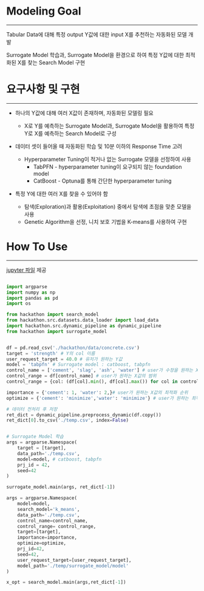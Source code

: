 # Modeling Goal 
-----
Tabular Data에 대해 특정 output Y값에 대한 input X를 추천하는 자동화된 모델 개발


Surrogate Model 학습과, Surrogate Model을 환경으로 하여 특정 Y값에 대한 최적화된 X를 찾는 Search Model 구현 

# 요구사항 및 구현
----

- 하나의 Y값에 대해 여러 X값이 존재하며, 자동화된 모델링 필요 
	- X로 Y를 예측하는 Surrogate Model과, Surrogate Model을 활용하여 특정 Y로 X를 예측하는 Search Model로 구성


- 데이터 셋이 들어올 때 자동화된 학습 및 10분 이하의 Response Time  고려 
	- Hyperparameter Tuning이 적거나 없는 Surrogate 모델을 선정하여 사용 
		- TabPFN - hyperparameter tuning이 요구되지 않는 foundation model 
		- CatBoost - Optuna를 통해 간단한 hyperparameter tuning 

- 특정 Y에 대한 여러 X를 찾을 수 있어야 함 
	- 탐색(Exploration)과 활용(Exploitation) 중에서 탐색에 초점을 맞춘 모델을 사용
	- Genetic Algorithm을 선정, 니치 보호 기법을 K-means를 사용하여 구현 



# How To Use
----
[jupyter 파일]([https://github.com/boostcampaitech7/level4-cv-finalproject-hackathon-cv-06-lv3/blob/user_request_ipynb/argmax_mini/how_to_use_model.ipynb](https://github.com/boostcampaitech7/level4-cv-finalproject-hackathon-cv-06-lv3/blob/main/modeling/how_to_use_model.ipynb)) 제공


``` python

import argparse
import numpy as np
import pandas as pd
import os

from hackathon import search_model
from hackathon.src.datasets.data_loader import load_data
import hackathon.src.dynamic_pipeline as dynamic_pipeline
from hackathon import surrogate_model


df = pd.read_csv('./hackathon/data/concrete.csv')
target = 'strength' # Y의 col 이름  
user_request_target = 40.0 # 유저가 원하는 Y값
model = 'tabpfn' # Surrogate model : catboost, tabpfn
control_name = ['cement', 'slag', 'ash', 'water'] # user가 수정을 원하는 X값
control_range = df[control_name] # user가 원하는 X값의 범위 
control_range = {col: (df[col].min(), df[col].max()) for col in control_range}

importance = {'cement': 1, 'water': 2,}# user가 원하는 X값의 최적화 순위
optimize = {'cement': 'minimize','water': 'minimize'} # user가 원하는 최적화 방향

# 데이터 전처리 후 저장 
ret_dict = dynamic_pipeline.preprocess_dynamic(df.copy())
ret_dict[0].to_csv('./temp.csv', index=False)


# Surrogate Model 학습 
args = argparse.Namespace(
    target = [target],
    data_path='./temp.csv',
    model=model, # catboost, tabpfn
    prj_id = 42,
    seed=42
)

surrogate_model.main(args, ret_dict[-1])

args = argparse.Namespace(
    model=model,
    search_model='k_means',
    data_path='./temp.csv',
    control_name=control_name,
    control_range= control_range,
    target=[target],
    importance=importance,
    optimize=optimize,
    prj_id=42,
    seed=42,
    user_request_target=[user_request_target],
    model_path='./temp/surrogate_model/model'
)

x_opt = search_model.main(args,ret_dict[-1])


```

